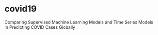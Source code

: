 # covid19
Comparing Supervised Machine Learning Models and Time Series Models in Predicting COVID Cases Globally
